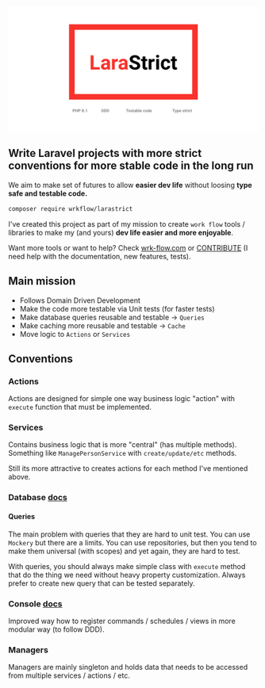 ![](.github/banner.png)

## Write Laravel projects with more strict conventions for more stable code in the long run

We aim to make set of futures to allow **easier dev life** without loosing **type safe and testable code.**

```bash
composer require wrkflow/larastrict
```

I've created this project as part of my mission to create `work flow` tools / libraries to make my (and yours) **dev life easier and more enjoyable**. 

Want more tools or want to help? Check [wrk-flow.com](https://wrk-flow.com) or [CONTRIBUTE](CONTRIBUTION.md) (I need help with the documentation, new features, tests).

## Main mission

- Follows Domain Driven Development
- Make the code more testable via Unit tests (for faster tests)
- Make database queries reusable and testable -> `Queries`
- Make caching more reusable and testable -> `Cache`
- Move logic to `Actions` or `Services`

## Conventions

### Actions

Actions are designed for simple one way business logic "action" with `execute` function that must be implemented.

### Services

Contains business logic that is more "central" (has multiple methods). Something like `ManagePersonService` with `create/update/etc` methods.

Still its more attractive to creates actions for each method I've mentioned above.

### Database [docs](./src/Database/README.md)

#### Queries

The main problem with queries that they are hard to unit test. You can use `Mockery` but there are a limits. You can use
repositories, but then you tend to make them universal (with scopes) and yet again, they are hard to test.

With queries, you should always make simple class with `execute` method that do the thing we need without heavy property
customization. Always prefer to create new query that can be tested separately. 

### Console [docs](./src/Console/README.md)

Improved way how to register commands / schedules / views in more modular way (to follow DDD).

### Managers

Managers are mainly singleton and holds data that needs to be accessed from multiple services / actions / etc.
